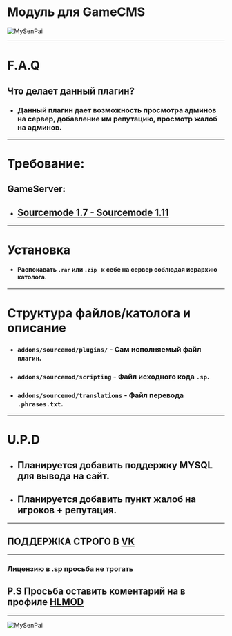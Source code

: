 # __Модуль для GameCMS__

![MySenPai](https://pa1.narvii.com/6862/6098ddd3be86e6253a9a2174796bf3fba9c06867r1-500-260_hq.gif)

***
# __F.A.Q__
 ## __Что делает данный плагин?__

- ### Данный плагин дает возможность просмотра админов на сервер, добавление им репутацию, просмотр жалоб на админов.
***
# __Требование__:
## __GameServer__:
- ## __[Sourcemode 1.7 - Sourcemode 1.11](https://www.sourcemod.net/downloads.php?branch=stable)__

***

# Установка
- #### Распокавать `.rar` или `.zip ` к себе на сервер соблюдая иерархию католога.
***

# Структура файлов/католога и описание
- ### __`addons/sourcemod/plugins/`__ - Сам исполняемый файл `плагин`.
- ### __`addons/sourcemod/scripting`__ - Файл исходного кода `.sp`.
- ### __`addons/sourcemod/translations`__ - Файл перевода `.phrases.txt`.
***

# U.P.D
- ## Планируется добавить поддержку MYSQL для вывода на сайт.
- ## Планируется добавить пункт жалоб на игроков + репутация.
***


 ## __ПОДДЕРЖКА СТРОГО В [VK](VK.COM/CYXARUK1337)__

***
### __Лицензию в .sp просьба не трогать__

## __P.S Просьба оставить коментарий на в профиле [HLMOD](https://hlmod.ru/members/pr-e-fix.110719/)__
***
![MySenPai](https://pa1.narvii.com/8008/5ff3a5128bf7a511810414eecce8018a7b0a52cer1-500-282_hq.gif)
